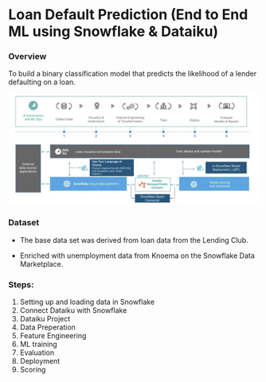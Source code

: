 # Loan Default Prediction (End to End ML using Snowflake & Dataiku)

### Overview

To build a binary classification model that predicts the likelihood of a lender defaulting on a loan. 

![Alt text](https://github.com/livanshu/Data_Science_Portfolio/blob/main/Projects/Loan_Default_Prediction_EndtoEnd_Snowflake_Dataiku/Pipeline.png)

### Dataset

- The base data set was derived from loan data from the Lending Club.

- Enriched with unemployment data from Knoema on the Snowflake Data Marketplace.

### Steps:
1. Setting up and loading data in Snowflake
2. Connect Dataiku with Snowflake
3. Dataiku Project
4. Data Preperation
5. Feature Engineering
6. ML training
7. Evaluation
8. Deployment
9. Scoring

